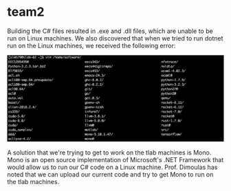 # team2

Building the C# files resulted in .exe and .dll files, which are unable to be run on Linux machines. We also discovered that when we tried to run dotnet run on the Linux machines, we received the following error: 

![alt text](/assign1/assets/bug.png)

A solution that we're trying to get to work on the tlab machines is Mono. Mono is an open source implementation of Microsoft's .NET Framework that would allow us to run our C# code on a Linux machine. Prof. Dimoulas has noted that we can upload our current code and try to get Mono to run on the tlab machines.
